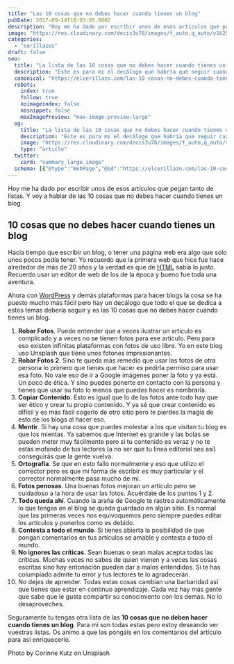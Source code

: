 ```yaml
---
title: "Las 10 cosas que no debes hacer cuando tienes un blog"
pubDate: 2017-09-14T18:03:05.000Z
description: "Hoy me ha dado por escribir unos de esos artículos que pegan tanto de listas. Y voy a hablar de las 10 cosas que no debes hacer cuando tienes un blog."
image: "https://res.cloudinary.com/decis3u78/images/f_auto,q_auto/v1625696479/10cosas_que_no_debes_hacer_blog_mqpkah_46523266/10cosas_que_no_debes_hacer_blog_mqpkah_46523266.jpg?_i=AA"
categories:
  - "cerillazos"
draft: false
seo:
  title: "La lista de las 10 cosas que no debes hacer cuando tienes un blog"
  description: "Este es para mi el decálogo que habría que seguir cuando tienes o escribes en un blog. 10 cosas que no debes hacer cuando tienes un blog"
  canonical: "https://elcerillazo.com/las-10-cosas-no-debes-cuando-tienes-blog/"
  robots:
    index: true
    follow: true
    noimageindex: false
    nosnippet: false
    maxImagePreview: "max-image-preview:large"
  og:
    title: "La lista de las 10 cosas que no debes hacer cuando tienes un blog"
    description: "Este es para mi el decálogo que habría que seguir cuando tienes o escribes en un blog. 10 cosas que no debes hacer cuando tienes un blog"
    image: "https://res.cloudinary.com/decis3u78/images/f_auto,q_auto/v1625696479/10cosas_que_no_debes_hacer_blog_mqpkah_46523266/10cosas_que_no_debes_hacer_blog_mqpkah_46523266.jpg?_i=AA"
    type: "article"
  twitter:
    card: "summary_large_image"
  schema: [{"@type":"WebPage","@id":"https://elcerillazo.com/las-10-cosas-no-debes-cuando-tienes-blog/","url":"https://elcerillazo.com/las-10-cosas-no-debes-cuando-tienes-blog/","name":"La lista de las 10 cosas que no debes hacer cuando tienes un blog","isPartOf":{"@id":"https://elcerillazo.com/#website"},"primaryImageOfPage":{"@id":"https://elcerillazo.com/las-10-cosas-no-debes-cuando-tienes-blog/#primaryimage"},"image":{"@id":"https://elcerillazo.com/las-10-cosas-no-debes-cuando-tienes-blog/#primaryimage"},"thumbnailUrl":"https://res.cloudinary.com/decis3u78/images/f_auto,q_auto/v1625696479/10cosas_que_no_debes_hacer_blog_mqpkah_46523266/10cosas_que_no_debes_hacer_blog_mqpkah_46523266.jpg?_i=AA","datePublished":"2017-09-14T20:03:05+00:00","dateModified":"2017-09-14T20:15:50+00:00","author":{"@id":"https://elcerillazo.com/#/schema/person/368d5b496aeaf077b307f248a72abcd9"},"description":"Este es para mi el decálogo que habría que seguir cuando tienes o escribes en un blog. 10 cosas que no debes hacer cuando tienes un blog","breadcrumb":{"@id":"https://elcerillazo.com/las-10-cosas-no-debes-cuando-tienes-blog/#breadcrumb"},"inLanguage":"es","potentialAction":[{"@type":"ReadAction","target":["https://elcerillazo.com/las-10-cosas-no-debes-cuando-tienes-blog/"]}]},{"@type":"ImageObject","inLanguage":"es","@id":"https://elcerillazo.com/las-10-cosas-no-debes-cuando-tienes-blog/#primaryimage","url":"https://res.cloudinary.com/decis3u78/images/f_auto,q_auto/v1625696479/10cosas_que_no_debes_hacer_blog_mqpkah_46523266/10cosas_que_no_debes_hacer_blog_mqpkah_46523266.jpg?_i=AA","contentUrl":"https://res.cloudinary.com/decis3u78/images/f_auto,q_auto/v1625696479/10cosas_que_no_debes_hacer_blog_mqpkah_46523266/10cosas_que_no_debes_hacer_blog_mqpkah_46523266.jpg?_i=AA","width":1024,"height":683,"caption":"Las 10 cosas que no debes hacer cuando tienes un blog"},{"@type":"BreadcrumbList","@id":"https://elcerillazo.com/las-10-cosas-no-debes-cuando-tienes-blog/#breadcrumb","itemListElement":[{"@type":"ListItem","position":1,"name":"Portada","item":"https://elcerillazo.com/"},{"@type":"ListItem","position":2,"name":"Las 10 cosas que no debes hacer cuando tienes un blog"}]},{"@type":"WebSite","@id":"https://elcerillazo.com/#website","url":"https://elcerillazo.com/","name":"El Cerillazo","description":"De pequeño hacía hogueras y jugaba con cerillas","potentialAction":[{"@type":"SearchAction","target":{"@type":"EntryPoint","urlTemplate":"https://elcerillazo.com/?s={search_term_string}"},"query-input":{"@type":"PropertyValueSpecification","valueRequired":true,"valueName":"search_term_string"}}],"inLanguage":"es"},{"@type":"Person","@id":"https://elcerillazo.com/#/schema/person/368d5b496aeaf077b307f248a72abcd9","name":"montywp","url":"https://elcerillazo.com/author/montywp/"}]
---
```


Hoy me ha dado por escribir unos de esos artículos que pegan tanto de listas. Y voy a hablar de las 10 cosas que no debes hacer cuando tienes un blog.

## 10 cosas que no debes hacer cuando tienes un blog

Hacía tiempo que escribir un blog, o tener una página web era algo que solo unos pocos podía tener. Yo recuerdo que la primera web que hice fue hace alrededor de más de 20 años y la verdad es que de [HTML](https://es.wikipedia.org/wiki/HTML) sabía lo justo. Recuerdo usar un editor de web de los de la época y bueno fue toda una aventura.

Ahora con [WordPress](https://es.wikipedia.org/wiki/WordPress) y demás plataformas para hacer blogs la cosa se ha puesto mucho más fácil pero hay un decálogo que todo el que se dedica a estos temas debería seguir y es las 10 cosas que no debes hacer cuando tienes un blog.

1.  **Robar Fotos**. Puedo entender que a veces ilustrar un artículo es complicado y a veces no se tienen fotos para ese artículo. Pero para eso existen infinitas plataformas con fotos de uso libre. Yo en este blog uso Unsplash que tiene unos fotones impresionantes.
2.  **Robar Fotos 2**. Sino te queda más remedio que usar las fotos de otra persona lo primero que tienes que hacer es pedirla permiso para usar esa foto. No vale eso de ir a Google imágenes poner la foto y ya está. Un poco de ética. Y sino puedes ponerte en contacto con la persona y tienes que usar su foto lo menos que puedes hacer es nombrarla.
3.  **Copiar Contenido**. Esto es igual que lo de las fotos ante todo hay que ser ético y crear tu propio contenido. Y ya sé que crear contenido es difícil y es más fácil cogerlo de otro sitio pero te pierdes la magia de esto de los blogs al hacer eso.
4.  **Mentir**. Si hay una cosa que puedes molestar a los que visitan tu blog es que los mientas. Ya sabemos que Internet es grande y las bolas se pueden meter muy fácilmente pero si tu contenido es veraz y no te estás mofando de tus lectores (a no ser que tu línea editorial sea así) conseguirás que la gente vuelva.
5.  **Ortografía**. Se que en esto fallo normalmente y eso que utilizo el corrector pero es que mi forma de escribir es muy particular y el corrector normalmente pasa mucho de mí.
6.  **Fotos penosas**. Una buenas fotos mejoran un artículo pero se cuidadoso a la hora de usar las fotos. Acuérdate de los puntos 1 y 2.
7.  **Todo queda ahí**. Cuando la araña de Google te rastrea automáticamente lo que tengas en el blog se queda guardado en algún sitio. Es normal que las primeras veces nos equivoquemos pero siempre puedes editar los artículos y ponerlos como es debido.
8.  **Contesta a todo el mundo**. Si tienes abierta la posibilidad de que pongan comentarios en tus artículos se amable y contesta a todo el mundo.
9.  **No ignores las críticas**. Sean buenas o sean malas acepta todas las críticas. Muchas veces no sabes de quien vienen y a veces las cosas escritas sino hay entonación pueden dar a malos entendidos. Si te has columpiado admite tu error y tus lectores te lo agradecerán.
10.  No dejes de aprender. Todas estas cosas cambian una barbaridad así que tienes que estar en continuo aprendizaje. Cada vez hay más gente que sabe que le gusta compartir su conocimiento con los demás. No lo desaproveches.

Seguramente tu tengas otra lista de las **10 cosas que no deben hacer cuando tienes un blog**. Para mí son todas estas pero estoy deseando ver vuestras listas. Os animo a que las pongáis en los comentarios del artículo para así enriquecerlo.

Photo by Corinne Kutz on Unsplash